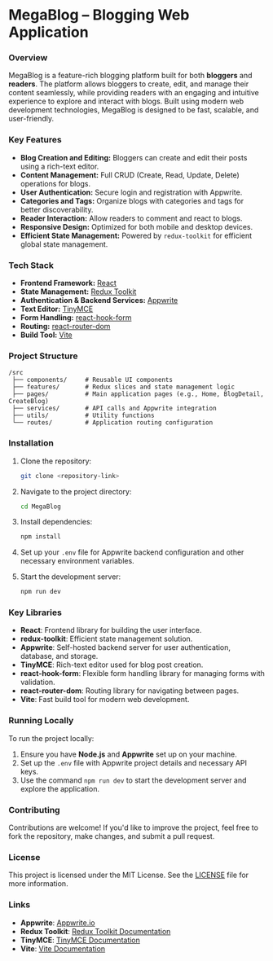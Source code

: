 # MegaBlog – Blogging Web Application

### Overview

MegaBlog is a feature-rich blogging platform built for both **bloggers** and **readers**. The platform allows bloggers to create, edit, and manage their content seamlessly, while providing readers with an engaging and intuitive experience to explore and interact with blogs. Built using modern web development technologies, MegaBlog is designed to be fast, scalable, and user-friendly.

### Key Features

- **Blog Creation and Editing:** Bloggers can create and edit their posts using a rich-text editor.
- **Content Management:** Full CRUD (Create, Read, Update, Delete) operations for blogs.
- **User Authentication:** Secure login and registration with Appwrite.
- **Categories and Tags:** Organize blogs with categories and tags for better discoverability.
- **Reader Interaction:** Allow readers to comment and react to blogs.
- **Responsive Design:** Optimized for both mobile and desktop devices.
- **Efficient State Management:** Powered by `redux-toolkit` for efficient global state management.

### Tech Stack

- **Frontend Framework:** [React](https://reactjs.org/)
- **State Management:** [Redux Toolkit](https://redux-toolkit.js.org/)
- **Authentication & Backend Services:** [Appwrite](https://appwrite.io/)
- **Text Editor:** [TinyMCE](https://www.tiny.cloud/)
- **Form Handling:** [react-hook-form](https://react-hook-form.com/)
- **Routing:** [react-router-dom](https://reactrouter.com/)
- **Build Tool:** [Vite](https://vitejs.dev/)

### Project Structure

```
/src
 ├── components/     # Reusable UI components
 ├── features/       # Redux slices and state management logic
 ├── pages/          # Main application pages (e.g., Home, BlogDetail, CreateBlog)
 ├── services/       # API calls and Appwrite integration
 ├── utils/          # Utility functions
 └── routes/         # Application routing configuration
```

### Installation

1. Clone the repository:

   ```bash
   git clone <repository-link>
   ```

2. Navigate to the project directory:

   ```bash
   cd MegaBlog
   ```

3. Install dependencies:

   ```bash
   npm install
   ```

4. Set up your `.env` file for Appwrite backend configuration and other necessary environment variables.

5. Start the development server:

   ```bash
   npm run dev
   ```

### Key Libraries

- **React**: Frontend library for building the user interface.
- **redux-toolkit**: Efficient state management solution.
- **Appwrite**: Self-hosted backend server for user authentication, database, and storage.
- **TinyMCE**: Rich-text editor used for blog post creation.
- **react-hook-form**: Flexible form handling library for managing forms with validation.
- **react-router-dom**: Routing library for navigating between pages.
- **Vite**: Fast build tool for modern web development.

### Running Locally

To run the project locally:

1. Ensure you have **Node.js** and **Appwrite** set up on your machine.
2. Set up the `.env` file with Appwrite project details and necessary API keys.
3. Use the command `npm run dev` to start the development server and explore the application.

### Contributing

Contributions are welcome! If you'd like to improve the project, feel free to fork the repository, make changes, and submit a pull request.

### License

This project is licensed under the MIT License. See the [LICENSE](LICENSE) file for more information.

### Links

- **Appwrite**: [Appwrite.io](https://appwrite.io/)
- **Redux Toolkit**: [Redux Toolkit Documentation](https://redux-toolkit.js.org/)
- **TinyMCE**: [TinyMCE Documentation](https://www.tiny.cloud/docs/)
- **Vite**: [Vite Documentation](https://vitejs.dev/)
